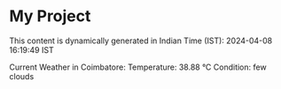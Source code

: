 # My Project

This content is dynamically generated in Indian Time (IST): 2024-04-08 16:19:49 IST


Current Weather in Coimbatore:
Temperature: 38.88 °C
Condition: few clouds
